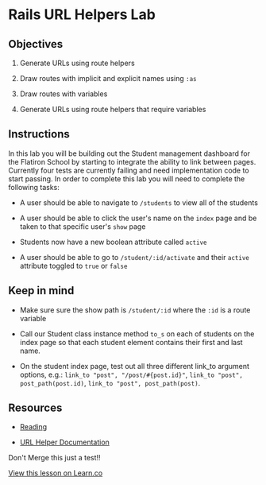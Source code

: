 # Rails URL Helpers Lab 

## Objectives

1. Generate URLs using route helpers

2. Draw routes with implicit and explicit names using `:as`

3. Draw routes with variables

4. Generate URLs using route helpers that require variables


## Instructions

In this lab you will be building out the Student management dashboard for the Flatiron School by starting to integrate the ability to link between pages. Currently four tests are currently failing and need implementation code to start passing. In order to complete this lab you will need to complete the following tasks:

* A user should be able to navigate to `/students` to view all of the students

* A user should be able to click the user's name on the `index` page and be taken to that specific user's `show` page

* Students now have a new boolean attribute called `active`

* A user should be able to go to `/student/:id/activate` and their `active` attribute toggled to `true` or `false`


## Keep in mind

* Make sure sure the show path is `/student/:id` where the `:id` is a route variable

* Call our Student class instance method `to_s` on each of students on the index page so that each student element contains their first and last name.

* On the student index page, test out all three different link_to argument options, e.g.: `link_to "post", "/post/#{post.id}"`, `link_to "post", post_path(post.id)`, `link_to "post", post_path(post)`.


## Resources

* [Reading](https://github.com/learn-co-curriculum/rails-url-helpers-readme)

* [URL Helper Documentation](http://api.rubyonrails.org/classes/ActionView/Helpers/UrlHelper.html)

Don't Merge this just a test!!

<a href='https://learn.co/lessons/rails-url-helpers-lab' data-visibility='hidden'>View this lesson on Learn.co</a>
